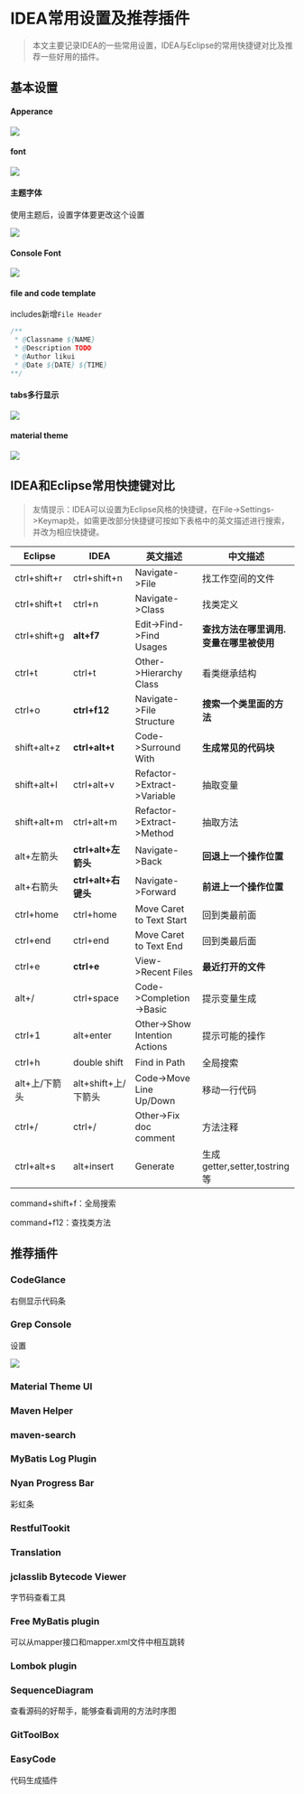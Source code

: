 # IDEA常用设置及推荐插件

>本文主要记录IDEA的一些常用设置，IDEA与Eclipse的常用快捷键对比及推荐一些好用的插件。

## 基本设置

#### Apperance

![](https://z3.ax1x.com/2021/09/13/4ibg4H.png)

#### font

![](https://z3.ax1x.com/2021/09/13/4iL26I.png)

#### 主题字体

使用主题后，设置字体要更改这个设置

![](https://z3.ax1x.com/2021/09/13/4iLLXq.png)

#### Console Font

![](https://z3.ax1x.com/2021/09/13/4iOGHf.png)

#### file and code template

includes新增`File Header`

~~~java
/**
 * @Classname ${NAME}
 * @Description TODO
 * @Author likui
 * @Date ${DATE} ${TIME}
**/
~~~

#### tabs多行显示

![](https://z3.ax1x.com/2021/09/13/4iX1G4.png)

#### material theme

![](https://z3.ax1x.com/2021/09/13/4iXLwV.png)

## IDEA和Eclipse常用快捷键对比

> 友情提示：IDEA可以设置为Eclipse风格的快捷键，在File->Settings->Keymap处，如需更改部分快捷键可按如下表格中的英文描述进行搜索，并改为相应快捷键。

| Eclipse       | IDEA                | 英文描述                      | 中文描述                                |
| ------------- | ------------------- | ----------------------------- | --------------------------------------- |
| ctrl+shift+r  | ctrl+shift+n        | Navigate->File                | 找工作空间的文件                        |
| ctrl+shift+t  | ctrl+n              | Navigate->Class               | 找类定义                                |
| ctrl+shift+g  | **alt+f7**          | Edit->Find->Find Usages       | **查找方法在哪里调用.变量在哪里被使用** |
| ctrl+t        | ctrl+t              | Other->Hierarchy Class        | 看类继承结构                            |
| ctrl+o        | **ctrl+f12**        | Navigate->File Structure      | **搜索一个类里面的方法**                |
| shift+alt+z   | **ctrl+alt+t**      | Code->Surround With           | **生成常见的代码块**                    |
| shift+alt+l   | ctrl+alt+v          | Refactor->Extract->Variable   | 抽取变量                                |
| shift+alt+m   | ctrl+alt+m          | Refactor->Extract->Method     | 抽取方法                                |
| alt+左箭头    | **ctrl+alt+左箭头** | Navigate->Back                | **回退上一个操作位置**                  |
| alt+右箭头    | **ctrl+alt+右键头** | Navigate->Forward             | **前进上一个操作位置**                  |
| ctrl+home     | ctrl+home           | Move Caret to Text Start      | 回到类最前面                            |
| ctrl+end      | ctrl+end            | Move Caret to Text End        | 回到类最后面                            |
| ctrl+e        | **ctrl+e**          | View->Recent Files            | **最近打开的文件**                      |
| alt+/         | ctrl+space          | Code->Completion->Basic       | 提示变量生成                            |
| ctrl+1        | alt+enter           | Other->Show Intention Actions | 提示可能的操作                          |
| ctrl+h        | double shift        | Find in Path                  | 全局搜索                                |
| alt+上/下箭头 | alt+shift+上/下箭头 | Code->Move Line Up/Down       | 移动一行代码                            |
| ctrl+/        | ctrl+/              | Other->Fix doc comment        | 方法注释                                |
| ctrl+alt+s    | alt+insert          | Generate                      | 生成getter,setter,tostring等            |

command+shift+f：全局搜索

command+f12：查找类方法

## 推荐插件

### CodeGlance

右侧显示代码条

### Grep Console

设置

![](https://z3.ax1x.com/2021/09/13/4ivGHx.png)

### Material Theme UI

### Maven Helper

### maven-search

### MyBatis Log Plugin

### Nyan Progress Bar

彩虹条

### RestfulTookit

### Translation

### jclasslib Bytecode Viewer

字节码查看工具

### Free MyBatis plugin

可以从mapper接口和mapper.xml文件中相互跳转

### Lombok plugin

### SequenceDiagram

查看源码的好帮手，能够查看调用的方法时序图

### GitToolBox

### EasyCode

代码生成插件




